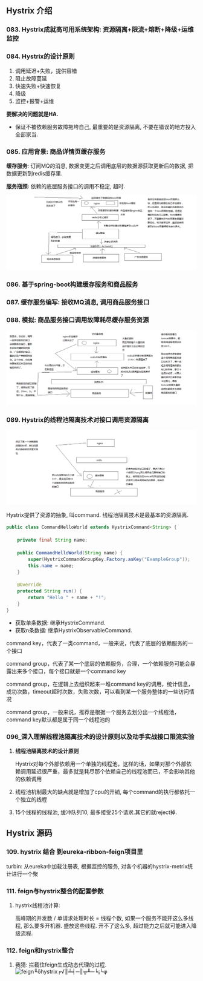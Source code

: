 ## Hystrix 介绍



### 083. Hystrix成就高可用系统架构: 资源隔离+限流+熔断+降级+运维监控



### 084. Hystrix的设计原则

1. 调用延迟+失败，提供容错
2. 阻止故障蔓延
3. 快速失败+快速恢复
4. 降级
5. 监控+报警+运维

**要解决的问题就是HA.**

- 保证不被依赖服务故障拖垮自己, 最重要的是资源隔离, 不要在错误的地方投入全部家当.



### 085. 应用背景: 商品详情页缓存服务

**缓存服务**: 订阅MQ的消息, 数据变更之后调用底层的数据源获取更新后的数据, 把数据更新到redis缓存里.

**服务瓶颈:** 依赖的底层服务接口的调用不稳定, 超时.

![大型电商网站的详情页系统的架构](4.%20Hystrix.assets/%E5%A4%A7%E5%9E%8B%E7%94%B5%E5%95%86%E7%BD%91%E7%AB%99%E7%9A%84%E8%AF%A6%E6%83%85%E9%A1%B5%E7%B3%BB%E7%BB%9F%E7%9A%84%E6%9E%B6%E6%9E%84.png)



### 086. 基于spring-boot构建缓存服务和商品服务



### 087. 缓存服务编写: 接收MQ消息, 调用商品服务接口



### 088. 模拟: 商品服务接口调用故障耗尽缓存服务资源

![商品服务接口导致缓存服务资源耗尽的问题](4.%20Hystrix.assets/%E5%95%86%E5%93%81%E6%9C%8D%E5%8A%A1%E6%8E%A5%E5%8F%A3%E5%AF%BC%E8%87%B4%E7%BC%93%E5%AD%98%E6%9C%8D%E5%8A%A1%E8%B5%84%E6%BA%90%E8%80%97%E5%B0%BD%E7%9A%84%E9%97%AE%E9%A2%98.png)



### 089. Hystrix的线程池隔离技术对接口调用资源隔离

![资源隔离生效的讲解](4.%20Hystrix.assets/%E8%B5%84%E6%BA%90%E9%9A%94%E7%A6%BB%E7%94%9F%E6%95%88%E7%9A%84%E8%AE%B2%E8%A7%A3.png)

Hystrix提供了资源的抽象, 叫command. 线程池隔离技术是最基本的资源隔离. 

```java
public class CommandHelloWorld extends HystrixCommand<String> {

    private final String name;

    public CommandHelloWorld(String name) {
        super(HystrixCommandGroupKey.Factory.asKey("ExampleGroup"));
        this.name = name;
    }

    @Override
    protected String run() {
        return "Hello " + name + "!";
    }
}
```

- 获取单条数据: 继承HystrixCommand.
- 获取n条数据: 继承HystrixObservableCommand.









command key，代表了一类command，一般来说，代表了底层的依赖服务的一个接口

command group，代表了某一个底层的依赖服务，合理，一个依赖服务可能会暴露出来多个接口，每个接口就是一个command key

command group，在逻辑上去组织起来一堆command key的调用，统计信息，成功次数，timeout超时次数，失败次数，可以看到某一个服务整体的一些访问情况

command group，一般来说，推荐是根据一个服务去划分出一个线程池，command key默认都是属于同一个线程池的











### 096_深入理解线程池隔离技术的设计原则以及动手实战接口限流实验

1. **线程池隔离技术的设计原则**

   Hystrix对每个外部依赖用一个单独的线程池，这样的话，如果对那个外部依赖调用延迟很严重，最多就是耗尽那个依赖自己的线程池而已，不会影响其他的依赖调用

2. 线程池机制最大的缺点就是增加了cpu的开销, 每个command的执行都依托一个独立的线程

3. 15个线程的线程池, 缓冲队列10, 最多接受25个请求.其它的就reject掉.









## Hystrix 源码

### 109. hystrix 结合 到eureka-ribbon-feign项目里

turbin: 从eureka中加载注册表, 根据监控的服务, 对各个机器的hystrix-metrix统计进行一个聚





### 111. feign与hystrix整合的配置参数

1. hystrix线程池计算: 

   高峰期的并发数 / 单请求处理时长 = 线程个数, 如果一个服务不能开这么多线程, 那么要多开机器. 盛放这些线程. 开不了这么多, 超过能力之后就可能进入降级流程.



### 112. feign和hystrix整合

1. 我猜: 拦截住feign生成动态代理的过程.![feign╙δhystrix╒√║╧╡─║╦╨─╘¡└φ](Hystrics.assets/feign%E2%95%99%CE%B4hystrix%E2%95%92%E2%88%9A%E2%95%91%E2%95%A7%E2%95%A1%E2%94%80%E2%95%91%E2%95%A6%E2%95%A8%E2%94%80%E2%95%98%C2%A1%E2%94%94%CF%86.png)

























